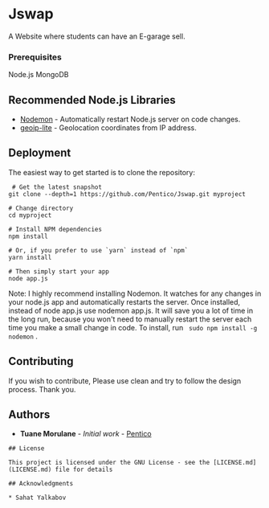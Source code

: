 # Jswap

A Website where students can have an E-garage sell. 

### Prerequisites

Node.js
MongoDB


## Recommended Node.js Libraries

- [Nodemon](https://github.com/remy/nodemon) - Automatically restart Node.js server on code changes.
- [geoip-lite](https://github.com/bluesmoon/node-geoip) - Geolocation coordinates from IP address.

## Deployment

The easiest way to get started is to clone the repository:
```
 # Get the latest snapshot
git clone --depth=1 https://github.com/Pentico/Jswap.git myproject

# Change directory
cd myproject

# Install NPM dependencies
npm install

# Or, if you prefer to use `yarn` instead of `npm`
yarn install

# Then simply start your app
node app.js
 ```
 
 Note: I highly recommend installing Nodemon. It watches for any changes in your node.js app and automatically restarts
 the server. Once installed, instead of node app.js use nodemon app.js. It will save you a lot of time in the long run, 
 because you won't need to manually restart the server each time you make a small change in code. To install,
 run ``` sudo npm install -g nodemon``` .

## Contributing
If you wish to contribute, Please use clean and try to follow the design process. Thank you.

## Authors

* **Tuane Morulane** - *Initial work* - [Pentico](https://github.com/Pentico)

```
## License

This project is licensed under the GNU License - see the [LICENSE.md](LICENSE.md) file for details

## Acknowledgments

* Sahat Yalkabov
